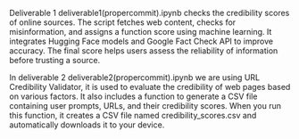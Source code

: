 Deliverable 1 deliverable1(propercommit).ipynb checks the credibility scores of online sources. The script fetches web content, checks for misinformation, and assigns a function score using machine learning. It integrates Hugging Face models and Google Fact Check API to improve accuracy. The final score helps users assess the reliability of information before trusting a source.

In deliverable 2 deliverable2(propercommit).ipynb we are using URL Credibility Validator, it is used to evaluate the credibility of web pages based on various factors. It also includes a function to generate a CSV file containing user prompts, URLs, and their credibility scores. When you run this function, it creates a CSV file named credibility_scores.csv and automatically downloads it to your device.

